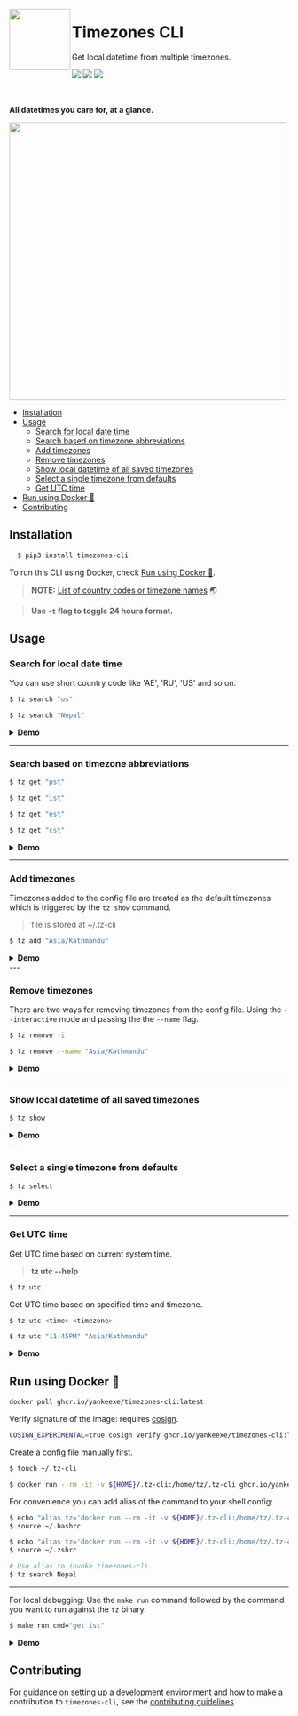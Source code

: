 <img src="https://i.imgur.com/ZebplfT.png" width="110" align="left"/><h1>Timezones CLI</h1>

<p>Get local datetime from multiple timezones.</p>
<p>
<img src="https://img.shields.io/pypi/v/timezones-cli?color=%2334D058" />
<img src="https://img.shields.io/pypi/pyversions/timezones-cli?color=%2334D058" />
<img src="https://img.shields.io/pypi/l/timezones-cli?color=%2334D058" />
</p>
<br>

**All datetimes you care for, at a glance.**

<img src="https://i.imgur.com/JIt8tQN.png"  width="500" />

- [Installation](#installation)
- [Usage](#usage)
  - [Search for local date time](#search-for-local-date-time)
  - [Search based on timezone abbreviations](#search-based-on-timezone-abbreviations)
  - [Add timezones](#add-timezones)
  - [Remove timezones](#remove-timezones)
  - [Show local datetime of all saved timezones](#show-local-datetime-of-all-saved-timezones)
  - [Select a single timezone from defaults](#select-a-single-timezone-from-defaults)
  - [Get UTC time](#get-utc-time)
- [Run using Docker :whale:](#run-using-docker-whale)
- [Contributing](#contributing)


## Installation

```bash
  $ pip3 install timezones-cli
```
To run this CLI using Docker, check [Run using Docker :whale:](#run-using-docker-whale).

> **NOTE:** [List of country codes or timezone names](https://en.wikipedia.org/wiki/List_of_tz_database_time_zones#List) :earth_asia:

> **Use `-t` flag to toggle 24 hours format.**

## Usage

### Search for local date time

You can use short country code like 'AE', 'RU', 'US' and so on.

```bash
$ tz search "us"

$ tz search "Nepal"
```

<details><summary><strong>Demo</strong></summary>

<img src = "https://i.imgur.com/D2bcHG2.gif" width="700" alt="demo of timezone cli search" />
</details>

---

### Search based on timezone abbreviations

```bash
$ tz get "pst"

$ tz get "ist"

$ tz get "est"

$ tz get "cst"
```

<details><summary><strong>Demo</strong></summary>

<img src = "https://i.imgur.com/2xNhV08.gif" width="700" alt="demo of timezone cli search" />
</details>

---

### Add timezones

Timezones added to the config file are treated as the default timezones which is triggered by the `tz show` command.

> file is stored at ~/.tz-cli

```bash
$ tz add "Asia/Kathmandu"
```

<details><summary><strong>Demo</strong></summary>

<img src = "https://i.imgur.com/32XUBIP.gif" width="700" alt="demo of timezone cli add" />
</details>
---

### Remove timezones

There are two ways for removing timezones from the config file. Using the `--interactive` mode and passing the the `--name` flag.

```bash
$ tz remove -i

$ tz remove --name "Asia/Kathmandu"
```

<details><summary><strong>Demo</strong></summary>

<img src = "https://i.imgur.com/q0lRtJt.gif" width="700" alt="demo of timezone cli remove" />
</details>

---

### Show local datetime of all saved timezones

```bash
$ tz show
```

<details><summary><strong>Demo</strong></summary>

<img src = "https://i.imgur.com/s2Qq1Yb.gif" width="700" alt="demo of timezone cli show" />
</details>
---

### Select a single timezone from defaults

```bash
$ tz select
```

<details><summary><strong>Demo</strong></summary>

<img src = "https://i.imgur.com/VF91IZE.gif" width="700" alt="demo of timezone cli select" />
</details>

---

### Get UTC time

Get UTC time based on current system time.

> **tz utc --help**

```bash
$ tz utc
```

Get UTC time based on specified time and timezone.

```bash
$ tz utc <time> <timezone>

$ tz utc "11:45PM" "Asia/Kathmandu"
```

<details><summary><strong>Demo</strong></summary>

<img src = "https://i.imgur.com/8hjy1XP.gif" width="500" alt="demo of timezone cli select" />
</details>

## Run using Docker :whale:

```bash
docker pull ghcr.io/yankeexe/timezones-cli:latest
```

Verify signature of the image: requires [cosign](https://docs.sigstore.dev/cosign/installation/).

```bash
COSIGN_EXPERIMENTAL=true cosign verify ghcr.io/yankeexe/timezones-cli:latest
```

Create a config file manually first.

```bash
$ touch ~/.tz-cli

$ docker run --rm -it -v ${HOME}/.tz-cli:/home/tz/.tz-cli ghcr.io/yankeexe/timezones-cli search us
```
For convenience you can add alias of the command to your shell config:
```bash
$ echo "alias tz='docker run --rm -it -v ${HOME}/.tz-cli:/home/tz/.tz-cli ghcr.io/yankeexe/timezones-cli'" >> ~/.bashrc
$ source ~/.bashrc

$ echo "alias tz='docker run --rm -it -v ${HOME}/.tz-cli:/home/tz/.tz-cli ghcr.io/yankeexe/timezones-cli'" >> ~/.zshrc
$ source ~/.zshrc

# Use alias to invoke timezones-cli
$ tz search Nepal
```

---

For local debugging: Use the `make run` command followed by the command you want to run against the `tz` binary.

```bash
$ make run cmd="get ist"
```

<details><summary><strong>Demo</strong></summary>

<img src = "https://i.imgur.com/t8RgJqg.png" width="500" alt="demo of timezone cli with Docker" />
</details>

## Contributing

For guidance on setting up a development environment and how to make a contribution to `timezones-cli`, see the [contributing guidelines](https://github.com/yankeexe/timezones-cli/blob/master/CONTRIBUTING.md).
